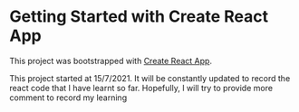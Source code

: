 # Getting Started with Create React App

This project was bootstrapped with [Create React App](https://github.com/facebook/create-react-app).

This project started at 15/7/2021. It will be constantly updated to record the react code that I have learnt so far. Hopefully, I will try to provide more comment to record my learning
